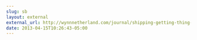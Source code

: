 ```yaml
---
slug: sb
layout: external
external_url: http://wynnnetherland.com/journal/shipping-getting-thing-done
date: 2013-04-15T10:26:43-05:00
---
```

